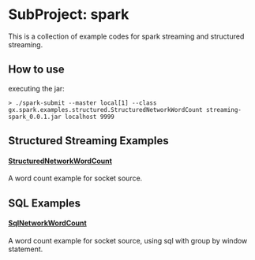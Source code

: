 # SubProject: spark

This is a collection of example codes for spark streaming and structured streaming.

## How to use
executing the jar:
```shell
> ./spark-submit --master local[1] --class gx.spark.examples.structured.StructuredNetworkWordCount streaming-spark_0.0.1.jar localhost 9999
```


## Structured Streaming Examples

#### [StructuredNetworkWordCount](./src/main/scala/gx/spark/examples/structured/StructuredNetworkWordCount.scala)
A word count example for socket source.


## SQL Examples

#### [SqlNetworkWordCount](./src/main/scala/gx/spark/examples/sql/SqlNetworkWordCount.scala)
A word count example for socket source, using sql with group by window statement.